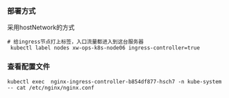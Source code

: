 ### 部署方式

采用hostNetwork的方式

```
# 给ingress节点打上标签，入口流量都进入到这台服务器
 kubectl label nodes xw-ops-k8s-node06 ingress-controller=true

```
### 查看配置文件

```
kubectl exec  nginx-ingress-controller-b854df877-hsch7 -n kube-system -- cat /etc/nginx/nginx.conf
```